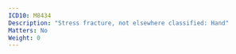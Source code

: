 ```yaml
---
ICD10: M8434
Description: "Stress fracture, not elsewhere classified: Hand"
Matters: No
Weight: 0
---
```


